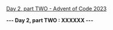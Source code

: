 [Day 2, part TWO - Advent of Code 2023](https://adventofcode.com/2023/day/2)

**--- Day 2, part TWO : XXXXXX ---**

